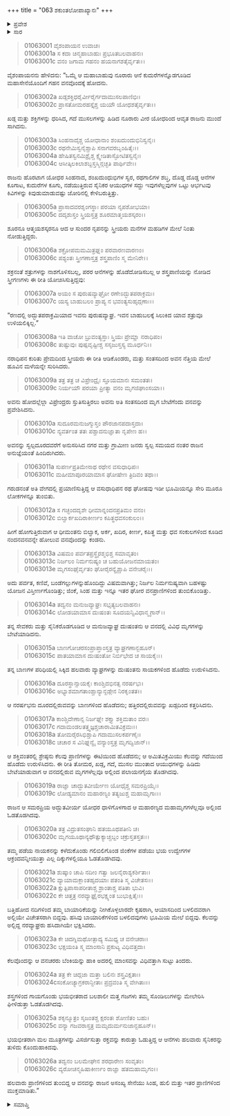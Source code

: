 +++
title = "063 ಶಕುಂತಲೋಪಾಖ್ಯಾನಃ"
+++

<details><summary>ಪ್ರವೇಶ</summary>


।।   ಓಂ ಓಂ ನಮೋ ನಾರಾಯಣಾಯ।।   ಶ್ರೀ ವೇದವ್ಯಾಸಾಯ ನಮಃ ।।

ಶ್ರೀ ಕೃಷ್ಣದ್ವೈಪಾಯನ ವೇದವ್ಯಾಸ ವಿರಚಿತ  

**ಶ್ರೀ ಮಹಾಭಾರತ**

**ಆದಿ ಪರ್ವ**

**ಸಂಭವ ಪರ್ವ**

**ಅಧ್ಯಾಯ 63**

</details>


<details><summary>ಸಾರ</summary>

ದುಃಷಂತನು ಬೇಟೆಗೆ ಹೊರಟಿದುದು (1-2).

</details>


> 01063001 ವೈಶಂಪಾಯನ ಉವಾಚ।  
01063001a ಸ ಕದಾ ಚಿನ್ಮಹಾಬಾಹುಃ ಪ್ರಭೂತಬಲವಾಹನಃ।  
01063001c ವನಂ ಜಗಾಮ ಗಹನಂ ಹಯನಾಗಶತೈರ್ವೃತಃ।।

ವೈಶಂಪಾಯನನು ಹೇಳಿದನು: “ಒಮ್ಮೆ ಆ ಮಹಾಬಾಹುವು ನೂರಾರು ಆನೆ ಕುದುರೆಗಳನ್ನೊಡಗೂಡಿದ ಮಹಾಸೇನೆಯೊಂದಿಗೆ ಗಹನ ವನವೊಂದಕ್ಕೆ ಹೋದನು.

> 01063002a ಖಡ್ಗಶಕ್ತಿಧರೈರ್ವೀರೈರ್ಗದಾಮುಸಲಪಾಣಿಭಿಃ।  
01063002c ಪ್ರಾಸತೋಮರಹಸ್ತೈಶ್ಚ ಯಯೌ ಯೋಧಶತೈರ್ವೃತಃ।।

ಖಡ್ಗ ಮತ್ತು ಶಕ್ತಿಗಳನ್ನು ಧರಿಸಿದ, ಗದೆ ಮುಸಲಗಳನ್ನು ಹಿಡಿದ ನೂರಾರು ವೀರ ಯೋಧರಿಂದ ಆವೃತ ರಾಜನು ಮುಂದೆ ಸಾಗಿದನು.

> 01063003a ಸಿಂಹನಾದೈಶ್ಚ ಯೋಧಾನಾಂ ಶಂಖದುಂದುಭಿನಿಸ್ವನೈಃ।   
01063003c ರಥನೇಮಿಸ್ವನೈಶ್ಚಾಪಿ ಸನಾಗವರಬೃಂಹಿತೈಃ।।  
01063004a ಹೇಷಿತಸ್ವನಮಿಶ್ರೈಶ್ಚ ಕ್ಷ್ವೇಡಿತಾಸ್ಫೋಟಿತಸ್ವನೈಃ।  
01063004c ಆಸೀತ್ಕಿಲಕಿಲಾಶಬ್ದಸ್ತಸ್ಮಿನ್ಗಚ್ಛತಿ ಪಾರ್ಥಿವೇ।।

ರಾಜನು ಹೊರಟಾಗ ಯೋಧರ ಸಿಂಹನಾದ, ಶಂಖದುಂಧುಭಿಗಳ ಸ್ವರ, ರಥಗಾಲಿಗಳ ಶಬ್ಧ, ದೊಡ್ಡ ದೊಡ್ಡ ಆನೆಗಳ ಕೂಗಾಟ, ಕುದುರೆಗಳ ಕೂಗು, ನಡೆಯುತ್ತಿರುವ ಸೈನಿಕರ ಆಯುಧಗಳ ಸದ್ದು ಇವುಗಳೆಲ್ಲವುಗಳ ಒಟ್ಟು ಆರ್ಭಟವು ಕಿವಿಗಳನ್ನು ಕಿವುಡುಮಾಡುವಷ್ಟು ಜೋರಿನಲ್ಲಿ ಕೇಳಿಬರುತ್ತಿತ್ತು.

> 01063005a ಪ್ರಾಸಾದವರಶೃಂಗಸ್ಥಾಃ ಪರಯಾ ನೃಪಶೋಭಯಾ।  
01063005c ದದೃಶುಸ್ತಂ ಸ್ತ್ರಿಯಸ್ತತ್ರ ಶೂರಮಾತ್ಮಯಶಸ್ಕರಂ।।

ಶೂರನೂ ಆತ್ಮಯಶಸ್ಕರನೂ ಆದ ಆ ಸುಂದರ ನೃಪನನ್ನು ಸ್ತ್ರೀಯರು ಮನೆಗಳ ಮಹಡಿಗಳ ಮೇಲೆ ನಿಂತು ನೋಡುತ್ತಿದ್ದರು.

> 01063006a ಶಕ್ರೋಪಮಮಮಿತ್ರಘ್ನಂ ಪರವಾರಣವಾರಣಂ।  
01063006c ಪಶ್ಯಂತಃ ಸ್ತ್ರೀಗಣಾಸ್ತತ್ರ ಶಸ್ತ್ರಪಾಣಿಂ ಸ್ಮ ಮೇನಿರೇ।।

ಶಕ್ರನಂತೆ ಶತ್ರುಗಳನ್ನು ನಾಶಗೊಳಿಸಬಲ್ಲ, ಪರರ ಆನೆಗಳನ್ನು ಹೊಡೆದೋಡಿಸಬಲ್ಲ ಆ ಶಸ್ತ್ರಪಾಣಿಯನ್ನು ನೋಡಿದ ಸ್ತ್ರೀಗಣಗಳು ಈ ರೀತಿ ಯೋಚಿಸಿಸುತ್ತಿದ್ದವು:

> 01063007a ಅಯಂ ಸ ಪುರುಷವ್ಯಾಘ್ರೋ ರಣೇಽದ್ಭುತಪರಾಕ್ರಮಃ।  
01063007c ಯಸ್ಯ ಬಾಹುಬಲಂ ಪ್ರಾಪ್ಯ ನ ಭವಂತ್ಯಸುಹೃದ್ಗಣಾಃ।।

“ರಣದಲ್ಲಿ ಅದ್ಭುತಪರಾಕ್ರಮಿಯಾದ ಇವನು ಪುರುಷವ್ಯಾಘ್ರ. ಇವನ ಬಾಹುಬಲಕ್ಕೆ ಸಿಲುಕಿದ ಯಾವ ಶತ್ರುವೂ ಉಳಿಯಲಿಕ್ಕಿಲ್ಲ.”

> 01063008a ಇತಿ ವಾಚೋ ಬ್ರುವಂತ್ಯಸ್ತಾಃ ಸ್ತ್ರಿಯಃ ಪ್ರೇಮ್ಣಾ ನರಾಧಿಪಂ।  
01063008c ತುಷ್ಟುವುಃ ಪುಷ್ಪವೃಷ್ಟೀಶ್ಚ ಸಸೃಜುಸ್ತಸ್ಯ ಮೂರ್ಧನಿ।।

ನರಾಧಿಪನ ಕುರಿತು ಪ್ರೇಮದಿಂದ ಸ್ತ್ರೀಯರು ಈ ರೀತಿ ಆಡಿಕೊಂಡರು, ಮತ್ತು ಸಂತಸದಿಂದ ಅವನ ನೆತ್ತಿಯ ಮೇಲೆ ಹೂವಿನ ಮಳೆಯನ್ನೇ ಸುರಿಸಿದರು.

> 01063009a ತತ್ರ ತತ್ರ ಚ ವಿಪ್ರೇಂದ್ರೈಃ ಸ್ತೂಯಮಾನಃ ಸಮಂತತಃ।  
01063009c ನಿರ್ಯಯೌ ಪರಯಾ ಪ್ರೀತ್ಯಾ ವನಂ ಮೃಗಜಿಘಾಂಸಯಾ।।

ಅವನು ಹೋದಲ್ಲೆಲ್ಲಾ ವಿಪ್ರೇಂದ್ರರು ಸ್ತುತಿಸುತ್ತಿರಲು ಅವನು ಅತಿ ಸಂತಸದಿಂದ ಮೃಗ ಬೇಟೆಗೆಂದು ವನವನ್ನು ಪ್ರವೇಶಿಸಿದನು.

> 01063010a ಸುದೂರಮನುಜಗ್ಮುಸ್ತಂ ಪೌರಜಾನಪದಾಸ್ತದಾ।  
01063010c ನ್ಯವರ್ತಂತ ತತಃ ಪಶ್ಚಾದನುಜ್ಞಾತಾ ನೃಪೇಣ ಹ।।

ಅವನನ್ನು ಸ್ವಲ್ಪದೂರದವರೆಗೆ ಅನುಸರಿಸಿದ ನಗರ ಮತ್ತು ಗ್ರಾಮೀಣ ಜನರು ಸ್ವಲ್ಪ ಸಮಯದ ನಂತರ ರಾಜನ ಅನುಜ್ಞೆಯಂತೆ ಹಿಂದಿರುಗಿದರು.

> 01063011a ಸುಪರ್ಣಪ್ರತಿಮೇನಾಥ ರಥೇನ ವಸುಧಾಧಿಪಃ।  
01063011c ಮಹೀಮಾಪೂರಯಾಮಾಸ ಘೋಷೇಣ ತ್ರಿದಿವಂ ತಥಾ।।

ಗರುಡನಂತೆ ಅತಿ ವೇಗದಲ್ಲಿ ಪ್ರಯಾಣಿಸುತ್ತಿದ್ದ ಆ ವಸುಧಾಧಿಪನ ರಥ ಘೋಷವು ಇಡೀ ಭೂಮಿಯನ್ನೂ ಸೇರಿ ಮೂರೂ ಲೋಕಗಳನ್ನೂ ತುಂಬಿತು.

> 01063012a ಸ ಗಚ್ಛಂದದೃಶೇ ಧೀಮಾನ್ನಂದನಪ್ರತಿಮಂ ವನಂ।   
01063012c ಬಿಲ್ವಾರ್ಕಖದಿರಾಕೀರ್ಣಂ ಕಪಿತ್ಥಧವಸಂಕುಲಂ।।

ಹೀಗೆ ಹೋಗುತ್ತಿರುವಾಗ ಆ ಧೀಮಂತನು ಬಿಲ್ವಾಕ, ಅರ್ಕ, ಖದಿರ, ಕೀರ್ಣ, ಕಪಿತ್ಥ ಮತ್ತು ಧವ ಸಂಕುಲಗಳಿಂದ ಕೂಡಿದ ನಂದನವನವನ್ನೇ ಹೋಲುವ ವನವೊಂದನ್ನು ಕಂಡನು.

> 01063013a ವಿಷಮಂ ಪರ್ವತಪ್ರಸ್ಥೈರಶ್ಮಭಿಶ್ಚ ಸಮಾವೃತಂ।  
01063013c ನಿರ್ಜಲಂ ನಿರ್ಮನುಷ್ಯಂ ಚ ಬಹುಯೋಜನಮಾಯತಂ।  
01063013e ಮೃಗಸಂಘೈರ್ವೃತಂ ಘೋರೈರನ್ಯೈಶ್ಚಾಪಿ ವನೇಚರೈಃ।।

ಅದು ಪರ್ವತ, ಕಣಿವೆ, ಬಂಡೆಗಲ್ಲುಗಳನ್ನುಹೊಂದಿದ್ದು ವಿಷಮವಾಗಿತ್ತು; ನಿರ್ಜಲ ನಿರ್ಮನುಷ್ಯವಾಗಿ ಬಹಳಷ್ಟು ಯೋಜನ ವಿಸ್ತೀರ್ಣಗೊಂಡಿತ್ತು; ಜಿಂಕೆ, ಸಿಂಹ ಮತ್ತು ಇನ್ನೂ ಇತರ ಘೋರ ವನಪ್ರಾಣಿಗಳಿಂದ ತುಂಬಿಕೊಂಡಿತ್ತು.

> 01063014a ತದ್ವನಂ ಮನುಜವ್ಯಾಘ್ರಃ ಸಭೃತ್ಯಬಲವಾಹನಃ।   
01063014c ಲೋಡಯಾಮಾಸ ದುಃಷಂತಃ ಸೂದಯನ್ವಿವಿಧಾನ್ಮೃಗಾನ್।।

ತನ್ನ ಸೇವಕರು ಮತ್ತು ಸೈನಿಕರೊಡಗೂಡಿದ ಆ ಮನುಜವ್ಯಾಘ್ರ ದುಃಷಂತನು ಆ ವನದಲ್ಲಿ ವಿವಿಧ ಮೃಗಗಳನ್ನು ಬೇಟೆಯಾಡಿದನು.

> 01063015a ಬಾಣಗೋಚರಸಂಪ್ರಾಪ್ತಾಂಸ್ತತ್ರ ವ್ಯಾಘ್ರಗಣಾನ್ಬಹೂನ್।  
01063015c ಪಾತಯಾಮಾಸ ದುಃಷಂತೋ ನಿರ್ಬಿಭೇದ ಚ ಸಾಯಕೈಃ।।

ತನ್ನ ಬಾಣಗಳ ಪರಿಧಿಯಲ್ಲಿ ಸಿಕ್ಕಿದ ಹಲವಾರು ವ್ಯಾಘ್ರಗಳನ್ನು ದುಃಷಂತನು ಸಾಯಕಗಳಿಂದ ಹೊಡೆದು ಉರುಳಿಸಿದನು.

> 01063016a ದೂರಸ್ಥಾನ್ಸಾಯಕೈಃ ಕಾಂಶ್ಚಿದಭಿನತ್ಸ ನರರ್ಷಭಃ।  
01063016c ಅಭ್ಯಾಶಮಾಗತಾಂಶ್ಚಾನ್ಯಾನ್ಖಡ್ಗೇನ ನಿರಕೃಂತತ।।

ಆ ನರರ್ಷಭನು ದೂರದಲ್ಲಿರುವವನ್ನು ಬಾಣಗಳಿಂದ ಹೊಡೆದನು; ಹತ್ತಿರದಲ್ಲಿರುವವನ್ನು ಖಡ್ಗದಿಂದ ಕತ್ತರಿಸಿದನು.

> 01063017a ಕಾಂಶ್ಚಿದೇಣಾನ್ಸ ನಿರ್ಜಘ್ನೇ ಶಕ್ತ್ಯಾ ಶಕ್ತಿಮತಾಂ ವರಃ।  
01063017c ಗದಾಮಂಡಲತತ್ತ್ವಜ್ಞಶ್ಚಚಾರಾಮಿತವಿಕ್ರಮಃ।।  
01063018a ತೋಮರೈರಸಿಭಿಶ್ಚಾಪಿ ಗದಾಮುಸಲಕರ್ಪಣೈಃ।   
01063018c ಚಚಾರ ಸ ವಿನಿಘ್ನನ್ವೈ ವನ್ಯಾಂಸ್ತತ್ರ ಮೃಗದ್ವಿಜಾನ್।।

ಆ ಶಕ್ತಿವಂತರಲ್ಲಿ ಶ್ರೇಷ್ಠನು ಕೆಲವು ಪ್ರಾಣಿಗಳನ್ನು ಈಟಿಯಿಂದ ಹೊಡೆದನು; ಆ ಅಮಿತವಿಕ್ರಮಿಯು ಕೆಲವನ್ನು ಗದೆಯಿಂದ ಹೊಡೆದು ಉರುಳಿಸಿದನು. ಈ ರೀತಿ ತೋಮರ, ಖಡ್ಗ, ಗದೆ, ಮುಸಲ ಮುಂತಾದ ಆಯುಧಗಳನ್ನು ಹಿಡಿದು ಬೇಟೆಯಾಡುವಾಗ ಆ ವನದಲ್ಲಿರುವ ಮೃಗಗಳೆಲ್ಲವೂ ಅಲ್ಲಿಂದ ಪಲಾಯನಗೈಯ ತೊಡಗಿದವು.

> 01063019a ರಾಜ್ಞಾ ಚಾದ್ಭುತವೀರ್ಯೇಣ ಯೋಧೈಶ್ಚ ಸಮರಪ್ರಿಯೈಃ।  
01063019c ಲೋಡ್ಯಮಾನಂ ಮಹಾರಣ್ಯಂ ತತ್ಯಜುಶ್ಚ ಮಹಾಮೃಗಾಃ।।

ರಾಜನ ಆ ಸಮರಪ್ರಿಯ ಅದ್ಭುತವೀರ್ಯ ಯೋಧರ ಧಾಳಿಗೊಳಗಾದ ಆ ಮಹಾರಣ್ಯದ ಮಹಾಮೃಗಗಳೆಲ್ಲವೂ ಅಲ್ಲಿಂದ ಓಡತೊಡಗಿದವು.

> 01063020a ತತ್ರ ವಿದ್ರುತಸಂಘಾನಿ ಹತಯೂಥಪತೀನಿ ಚ।  
01063020c ಮೃಗಯೂಥಾನ್ಯಥೌತ್ಸುಕ್ಯಾಚ್ಚಬ್ದಂ ಚಕ್ರುಸ್ತತಸ್ತತಃ।।

ತಮ್ಮ ಪಡೆಯ ನಾಯಕನನ್ನು ಕಳೆದುಕೊಂಡು ಗಲಿಬಿಲಿಗೊಂಡ ಜಿಂಕೆಗಳ ಪಡೆಯು ಭಯ ಉದ್ವೇಗಗಳ ಆಕ್ರಂದವನ್ನೀಯುತ್ತಾ ಎಲ್ಲ ದಿಕ್ಕುಗಳಲ್ಲಿಯೂ ಓಡತೊಡಗಿದವು.

> 01063021a ಶುಷ್ಕಾಂ ಚಾಪಿ ನದೀಂ ಗತ್ವಾ ಜಲನೈರಾಶ್ಯಕರ್ಶಿತಾಃ।  
01063021c ವ್ಯಾಯಾಮಕ್ಲಾಂತಹೃದಯಾಃ ಪತಂತಿ ಸ್ಮ ವಿಚೇತಸಃ।।  
01063022a ಕ್ಷುತ್ಪಿಪಾಸಾಪರೀತಾಶ್ಚ ಶ್ರಾಂತಾಶ್ಚ ಪತಿತಾ ಭುವಿ।  
01063022c ಕೇ ಚಿತ್ತತ್ರ ನರವ್ಯಾಘ್ರೈರಭಕ್ಷ್ಯಂತ ಬುಭುಕ್ಷಿತೈಃ।।

ಬತ್ತಿಹೋದ ನದಿಗಳಿಂದ ತಮ್ಮ ಬಾಯಾರಿಕೆಯನ್ನು ನೀಗಿಕೊಳ್ಳಲಾರದೇ ಕೃಷರಾಗಿ, ಆಯಾಸದಿಂದ ಬಳಲಿದವರಾಗಿ ಅಲ್ಲಿಯೇ ವಿಚೇತಸರಾಗಿ ಬಿದ್ದವು. ಹಸಿವು ಬಾಯಾರಿಕೆಗಳಿಂದ ಬಳಲಿದವುಗಳು ಭೂಮಿಯ ಮೇಲೆ ಬಿದ್ದವು. ಕೆಲವನ್ನು ಅಲ್ಲಿದ್ದ ನರವ್ಯಾಘ್ರರು ಹಸಿದಾಗಿಯೇ ಭಕ್ಷಿಸಿದರು.

> 01063023a ಕೇ ಚಿದಗ್ನಿಮಥೋತ್ಪಾದ್ಯ ಸಮಿಧ್ಯ ಚ ವನೇಚರಾಃ।  
01063023c ಭಕ್ಷಯಂತಿ ಸ್ಮ ಮಾಂಸಾನಿ ಪ್ರಕುಟ್ಯ ವಿಧಿವತ್ತದಾ।

ಕೆಲವೊಂದನ್ನು ಆ ವನಚರರು ಬೆಂಕಿಯನ್ನು ಹಾಕಿ ಅದರಲ್ಲಿ ಮಾಂಸವನ್ನು ವಿಧಿವತ್ತಾಗಿ ಸುಟ್ಟು ತಿಂದರು.

> 01063024a ತತ್ರ ಕೇ ಚಿದ್ಗಜಾ ಮತ್ತಾ ಬಲಿನಃ ಶಸ್ತ್ರವಿಕ್ಷತಾಃ।  
01063024cಸಂಕೋಚ್ಯಾಗ್ರಕರಾನ್ಭೀತಾಃ ಪ್ರದ್ರವಂತಿ ಸ್ಮ ವೇಗಿತಾಃ।।

ಶಸ್ತ್ರಗಳಿಂದ ಗಾಯಗೊಂಡು ಭಯಭೀತರಾದ ಬಲಶಾಲೀ ಮತ್ತ ಗಜಗಳು ತಮ್ಮ ಸೊಂಡಿಲುಗಳನ್ನು ಮೇಲೇರಿಸಿ ಘೀಳಿಡುತ್ತಾ ಓಡತೊಡಗಿದವು.

> 01063025a ಶಕೃನ್ಮೂತ್ರಂ ಸೃಜಂತಶ್ಚ ಕ್ಷರಂತಃ ಶೋಣಿತಂ ಬಹು।  
01063025c ವನ್ಯಾ ಗಜವರಾಸ್ತತ್ರ ಮಮೃದುರ್ಮನುಜಾನ್ಬಹೂನ್।।

ಭಯಭೀತರಾಗಿ ಮಲ ಮೂತ್ರಗಳನ್ನು ವಿಸರ್ಜಿಸುತ್ತಾ ರಕ್ತವನ್ನು ಕಾರುತ್ತಾ ಓಡುತ್ತಿದ್ದ ಆ ಆನೆಗಳು ಹಲವಾರು ಸೈನಿಕರನ್ನು ತುಳಿದು ಕೊಂದುಹಾಕಿದವು.

> 01063026a ತದ್ವನಂ ಬಲಮೇಘೇನ ಶರಧಾರೇಣ ಸಂವೃತಂ।  
01063026c ವ್ಯರೋಚನ್ಮಹಿಷಾಕೀರ್ಣಂ ರಾಜ್ಞಾ ಹತಮಹಾಮೃಗಂ।।

ಹಲವಾರು ಪ್ರಾಣಿಗಳಿಂದ ತುಂಬಿದ್ದ ಆ ವನವನ್ನು ರಾಜನ ಅಸಂಖ್ಯ ಸೇನೆಯು ಸಿಂಹ, ಹುಲಿ ಮತ್ತು ಇತರ ಪ್ರಾಣಿಗಳಿಂದ ಮುಕ್ತಮಾಡಿತು.”

<details><summary>ಸಮಾಪ್ತಿ</summary>

ಇತಿ ಶ್ರೀ ಮಹಾಭಾರತೇ ಆದಿಪರ್ವಣಿ ಸಂಭವಪರ್ವಣಿ ಶಕುಂತಲೋಪಾಖ್ಯಾನೇ ತ್ರಿಷಷ್ಟಿತಮೋಽಧ್ಯಾಯಃ।।  
ಇದು ಶ್ರೀ ಮಹಾಭಾರತದಲ್ಲಿ ಆದಿಪರ್ವದಲ್ಲಿ ಸಂಭವ ಪರ್ವದಲ್ಲಿ ಶಕುಂತಲೋಪಾಖ್ಯಾನದಲ್ಲಿ ಅರವತ್ಮೂರನೆಯ ಅಧ್ಯಾಯವು.

</details>

